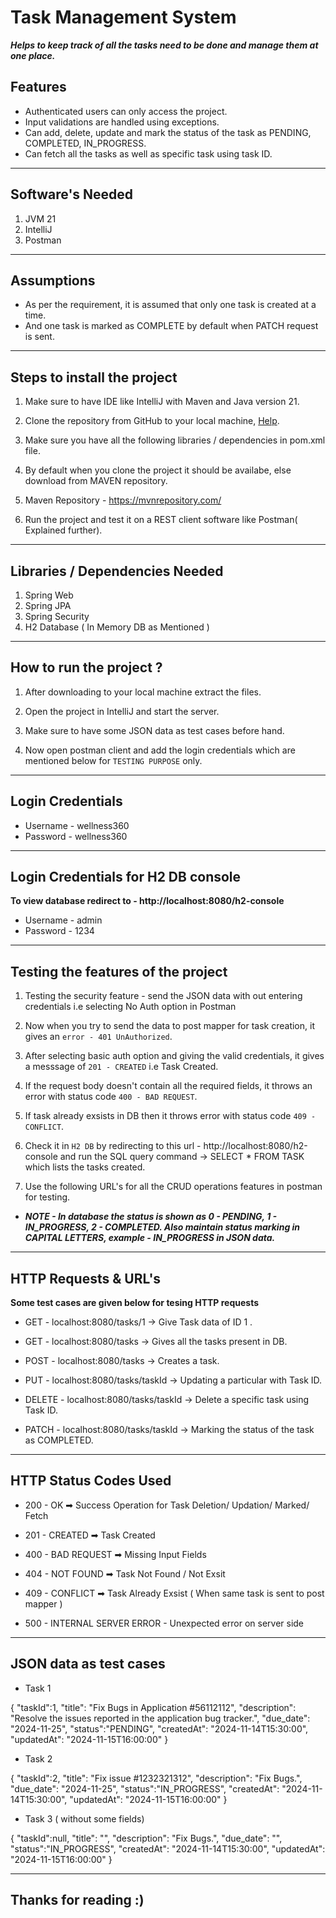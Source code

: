 # Task Management System
***Helps to keep track of all the tasks need to be done and manage them at one place.***

## Features
- Authenticated users can only access the project.
- Input validations are handled using exceptions.
- Can add, delete, update and mark the status of the task as PENDING, COMPLETED, IN_PROGRESS.
- Can fetch  all the tasks as well as specific task using task ID.
---

## Software's Needed

1. JVM 21
2. IntelliJ
3. Postman
---
## Assumptions
- As per the requirement, it is assumed that only one task is created at a time.
- And one task is marked as COMPLETE by default when PATCH request is sent.
---

##  Steps to install the project

1. Make sure to have IDE like IntelliJ with Maven and Java version 21.

2. Clone the repository from GitHub to your local machine, [Help](https://docs.github.com/en/repositories/creating-and-managing-repositories/cloning-a-repository).

3. Make sure you have all the following libraries / dependencies in pom.xml file.

4. By default when you clone the project it should be availabe, else download from MAVEN repository.

5. Maven Repository - https://mvnrepository.com/

6. Run the project and test it on a REST client software like Postman( Explained further).

---
## Libraries / Dependencies Needed 

1. Spring Web
2. Spring JPA
3. Spring Security
4. H2 Database ( In Memory DB as Mentioned )

---

## How to run the project ?
1. After downloading to your local machine extract the files.

2. Open the project in IntelliJ and start the server.

3. Make sure to have some JSON data as test cases before hand.

4. Now open postman client and add the login credentials which are mentioned below for `TESTING PURPOSE` only.
---
## Login Credentials
- Username - wellness360
- Password - wellness360
---
## Login Credentials for H2 DB console

**To view database redirect to -  http://localhost:8080/h2-console**
- Username - admin 
- Password - 1234

---
## Testing the features of the project

1. Testing the security feature - send the JSON data with out entering credentials i.e selecting No Auth option in Postman

2. Now when you try to send the data to post mapper for task creation, it gives an `error - 401 UnAuthorized`.

3. After selecting basic auth option and giving the valid credentials, it gives a messsage of `201 - CREATED` i.e Task Created.

4. If the request body doesn't contain all the required fields, it throws an error with status code `400 - BAD REQUEST`.

5. If task already exsists in DB then it throws error with status code `409 - CONFLICT`.

4. Check it in `H2 DB` by redirecting to this url - http://localhost:8080/h2-console and run the SQL query command -> SELECT * FROM TASK which lists the tasks created.

5. Use the following URL's for all the CRUD operations  features in postman for testing.

- ***NOTE - In database the status is shown as 0 - PENDING, 1 - IN_PROGRESS, 2 - COMPLETED. Also maintain status marking in CAPITAL LETTERS, example - IN_PROGRESS in JSON data.***

---
## HTTP Requests & URL's

**Some test cases are given below for tesing HTTP requests** 
- GET - localhost:8080/tasks/1 →  Give Task data of ID 1 .

- GET - localhost:8080/tasks →  Gives all the tasks present in DB.

- POST - localhost:8080/tasks → Creates a task.

- PUT - localhost:8080/tasks/taskId → Updating a particular with Task ID.

- DELETE - localhost:8080/tasks/taskId → Delete a specific task using Task ID.

- PATCH - localhost:8080/tasks/taskId → Marking the status of the task as COMPLETED. 

---
## HTTP Status Codes Used

- 200 - OK ➡ Success Operation for Task Deletion/ Updation/ Marked/ Fetch

- 201 - CREATED ➡ Task Created

- 400 - BAD REQUEST ➡ Missing Input Fields

- 404 - NOT FOUND ➡ Task Not Found / Not Exsit

- 409 - CONFLICT ➡ Task Already Exsist ( When same task is sent to post mapper )

- 500 - INTERNAL SERVER ERROR - Unexpected error on server side
---

## JSON data as test cases
- Task 1

{
"taskId":1,
"title": "Fix Bugs in Application #56112112",
"description": "Resolve the issues reported in the application bug tracker.",
"due_date": "2024-11-25",
"status":"PENDING",
"createdAt": "2024-11-14T15:30:00",
"updatedAt": "2024-11-15T16:00:00"
}


- Task 2

{
"taskId":2,
"title": "Fix issue #1232321312",
"description": "Fix Bugs.",
"due_date": "2024-11-25",
"status":"IN_PROGRESS",
"createdAt": "2024-11-14T15:30:00",
"updatedAt": "2024-11-15T16:00:00"
}

- Task 3 ( without some fields)

{
"taskId":null,
"title": "",
"description": "Fix Bugs.",
"due_date": "",
"status":"IN_PROGRESS",
"createdAt": "2024-11-14T15:30:00",
"updatedAt": "2024-11-15T16:00:00"
}

---
## Thanks for reading :)


[//]: # (## Future Scope of Improvements)

[//]: # ()
[//]: # (- Can improve security using JWT tokens.)

[//]: # (- Store the data in permanent DB like Postgres.)

[//]: # (- Integrate front-end and back-end.)